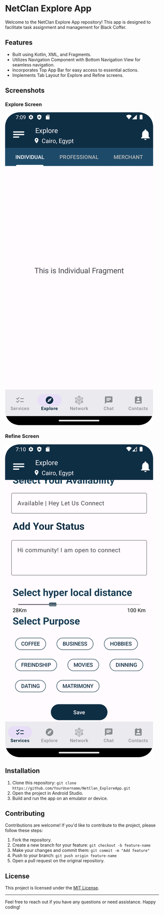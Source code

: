 # NetClan Explore App

Welcome to the NetClan Explore App repository! This app is designed to facilitate task assignment and management for Black Coffer.

## Features

- Built using Kotlin, XML, and Fragments.
- Utilizes Navigation Component with Bottom Navigation View for seamless navigation.
- Incorporates Top App Bar for easy access to essential actions.
- Implements Tab Layout for Explore and Refine screens.

## Screenshots

### Explore Screen
![Explore Screen](https://raw.githubusercontent.com/OmarLkhalil/NetClan_UI/master/screenshot/s1a.png)

### Refine Screen
![Refine Screen](https://raw.githubusercontent.com/OmarLkhalil/NetClan_UI/master/screenshot/s2a.png)

## Installation

1. Clone this repository: `git clone https://github.com/YourUsername/NetClan_ExploreApp.git`
2. Open the project in Android Studio.
3. Build and run the app on an emulator or device.

## Contributing

Contributions are welcome! If you'd like to contribute to the project, please follow these steps:

1. Fork the repository.
2. Create a new branch for your feature: `git checkout -b feature-name`
3. Make your changes and commit them: `git commit -m "Add feature"`
4. Push to your branch: `git push origin feature-name`
5. Open a pull request on the original repository.

## License

This project is licensed under the [MIT License](LICENSE).

---

Feel free to reach out if you have any questions or need assistance. Happy coding!
